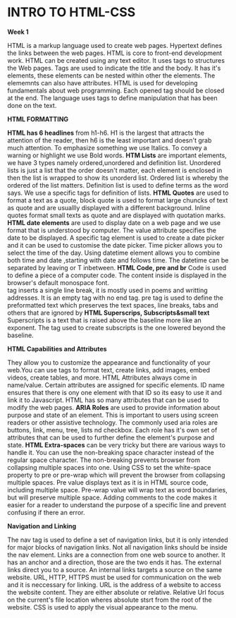 # INTRO TO HTML-CSS

**Week 1**

HTML is a markup language used to create web pages. Hypertext defines the links between the web pages. HTML is core to front-end development work. HTML can be created using any text editor. It uses tags to structures the Web pages. Tags are used to indicate the title and the body. It has it's elements, these elements can be nested within other the elements. The elememnts can also have attributes. HTML is used for developing fundamentals about web programming.
Each opened tag should be closed at the end. The language uses tags to define manipulation that has been done on the text.


**HTML FORMATTING**

**HTML has 6 headlines** from h1-h6. H1 is the largest that attracts the attention of the reader, then h6 is the least important and doesn't grab much attention. To emphasize something we use Italics.
To convey a warning or highlight we use Bold words.
**HTM Lists** are important elements, we have 3 types namely ordered,unordered and definition list. Unordered lists is just a list that the order doesn't matter, each element is enclosed in then the list is wrapped to show its unorderd list. Ordered list is whereby the ordered of the list matters. Definition list is used to define terms as the word says. We use a specific tags for definition of lists. 
**HTML Quotes** are used to format a text as a quote, block quote is used to format large chuncks of text as quote and are usuallly displayed with a different background. Inline quotes format small texts as quote and are displayed with quotation marks. 
**HTML date elements** are used to display date on a web page and we use format that is understood by computer. The value attribute specifies the date to be displayed. A specific tag element is used to create a date picker and it can be used to customise the date picker. Time picker allows you to select the time of the day. Using datetime element allows you to combine both time and date ,starting with date and follows time. The datetime can be separated by leaving or T inbetween.
**HTML Code, pre and br**
Code is used to define a piece of a computer code. The content inside is displayed in the browser's default monospace font.
<br> tag inserts a single line break, it is mostly used in poems and writting addresses. It is an empty tag with no end tag.
pre tag is used to define the preformatted text which preserves the text spaces, line breaks, tabs and others that are ignored by
**HTML Superscrips, Subscripts&small text**
Superscripts is a text that is raised above the baseline more like an exponent. The tag used to create subscripts is the one lowered beyond the baseline.

**HTML Capabilities and Attributes**

They allow you to customize the appearance and functionality of your web.You can use tags to format text, create links, add images, embed videos, create tables, and more.
HTML Attributes always come in name/value. Certain attributes are assigned for specific elements. ID name ensures that there is ony one element with that ID so its easy to use it and link it to Javascript. HTML has so many attributes that can be used to modify the web pages.
**ARIA Roles** are used to provide information about purpose and state of an element. This is important to users using screen readers or other assistive technology. The commonly used aria roles are buttons, link, menu, tree, lists nd checkbox. Each role has it's own set  of attributes that can be used to further define the element's purpose and state.
**HTML Extra-spaces** can be very tricky but there are various ways to handle it. You can use the non-breaking space character instead of the regular space character. The non-breaking prevents browser from collapsing multiple spaces into one. Using CSS to set the white-space property to pre or pre-wrap which will prevent the browser from collapsing multiple spaces. Pre value displays text as it is in HTML source code, including multiple space. Pre-wrap value will wrap text as word boundaries, but will preserve multiple space.
Adding comments to the code makes it easier for a reader to understand the purpose of a specific line and prevent confusing if there an error.

**Navigation and Linking**

The nav tag is used to define a set of navigation links, but it is only intended for major blocks of navigation links. Not all navigation links should be inside the nav element. Links are a connection from one web source to another. It has an anchor and a direction, those are the two ends it has. The external links direct you to a source. An internal links targets a source on the same website. URL, HTTP, HTTPS must be used for communication on the web and it is neccessary for linking. 
URL is the address of a website to access the website content. They are either absolute or relative. Relative Url focus on the current's file location wheres absolute stsrt from the root of the website. CSS is used to apply the visual appearance to the menu.



